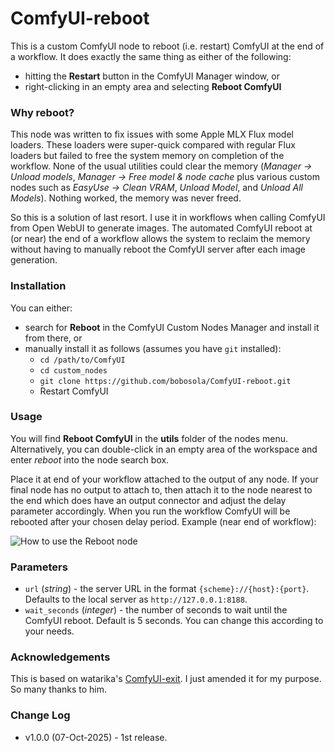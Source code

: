 # ComfyUI-reboot

This is a custom ComfyUI node to reboot (i.e. restart) ComfyUI at the end of a workflow. It does exactly the same thing as either of the following:

* hitting the **Restart** button in the ComfyUI Manager window, or
* right-clicking in an empty area and selecting **Reboot ComfyUI**

### Why reboot?

This node was written to fix issues with some Apple MLX Flux model loaders. These loaders were super-quick compared with regular Flux loaders but failed to free the system memory on completion of the workflow. None of the usual utilities could clear the memory (_Manager -> Unload models_, _Manager -> Free model & node cache_ plus various custom nodes such as _EasyUse -> Clean VRAM_, _Unload Model_, and _Unload All Models_). Nothing worked, the memory was never freed.

So this is a solution of last resort. I use it in workflows when calling ComfyUI from Open WebUI to generate images. The automated ComfyUI reboot at (or near) the end of a workflow allows the system to reclaim the memory without having to manually reboot the ComfyUI server after each image generation.

### Installation
You can either:

* search for **Reboot** in the ComfyUI Custom Nodes Manager and install it from there, or
* manually install it as follows (assumes you have `git` installed):
    * `cd /path/to/ComfyUI`
    * `cd custom_nodes`
    * `git clone https://github.com/bobosola/ComfyUI-reboot.git`
    * Restart ComfyUI

### Usage
You will find **Reboot ComfyUI** in the **utils** folder of the nodes menu. Alternatively, you can double-click in an empty area of the workspace and enter _reboot_ into the node search box.

Place it at end of your workflow attached to the output of any node. If your final node has no output to attach to, then attach it to the node nearest to the end which does have an output connector and adjust the delay parameter accordingly. When you run the workflow ComfyUI will be rebooted after your chosen delay period. Example (near end of workflow):

![How to use the Reboot node](https://raw.githubusercontent.com/bobosola/ComfyUI-reboot/assets/Screenshot01.png)

### Parameters
* `url` (_string_) - the server URL in the format `{scheme}://{host}:{port}`. Defaults to the local server as `http://127.0.0.1:8188`.
* `wait_seconds` (_integer_) - the number of seconds to wait until the ComfyUI reboot. Default is 5 seconds. You can change this according to your needs.

### Acknowledgements

This is based on watarika's [ComfyUI-exit](https://github.com/watarika/ComfyUI-exit). I just amended it for my purpose. So many thanks to him.

### Change Log
- v1.0.0 (07-Oct-2025) - 1st release.
